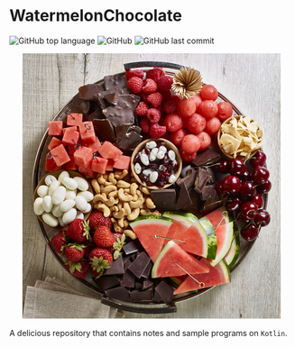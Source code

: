 # WatermelonChocolate

![GitHub top language](https://img.shields.io/github/languages/top/AbhilashG97/WatermelonChocolate.svg?color=blue) ![GitHub](https://img.shields.io/github/license/AbhilashG97/WatermelonChocolate.svg?color=orange) ![GitHub last commit](https://img.shields.io/github/last-commit/AbhilashG97/WatermelonChocolate.svg?color=red)

<p align="center"><img src ="https://github.com/AbhilashG97/WatermelonChocolate/blob/master/images/watermelon-chocolate.jpg"/></p>

A delicious repository that contains notes and sample programs on ```Kotlin```.
